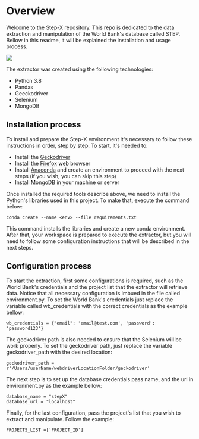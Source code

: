 # Overview

Welcome to the Step-X repository. This repo is dedicated to the data extraction and manipulation of the World Bank's database called STEP. Bellow in this readme, it will be explained the installation and usage process.

![](images/stepX_logo.jpg)


The extractor was created using the following technologies:

- Python 3.8
- Pandas
- Geeckodriver
- Selenium
- MongoDB


## Installation process

To install and prepare the Step-X environment it's necessary to follow these instructions in order, step by step. To start, it's needed to:


- Install the [Geckodriver](docs/geckodriver_install.md) 
- Install the [Firefox](docs/firefox_install.md) web browser
- Install [Anaconda](https://docs.anaconda.com/anaconda/install/linux/) and create an environment to proceed with the next steps (if you wish, you can skip this step)
- Install [MongoDB](https://docs.mongodb.com/manual/tutorial/install-mongodb-on-ubuntu/) in your machine or server

Once installed the required tools describe above, we need to install the Python's libraries used in this project. To make that, execute the command below:

    conda create --name <env> --file requirements.txt

This command installs the libraries and create a new conda environment. After that, your workspace is prepared to execute the extractor, but you will need to follow some configuration instructions that will be described in the next steps.


## Configuration process

To start the extraction, first some configurations is required, such as the World Bank's credentials and the project list that the extractor will retrieve data. Notice that all necessary configuration is imbued in the file called environment.py. To set the World Bank's credentials just replace the variable called wb_credentials with the correct credentials as the example bellow:

    wb_credentials = {"email": 'email@test.com', 'password': 'password123'}

The geckodriver path is also needed to ensure that the Selenium will be work properly. To set the geckodriver path, just replace the variable geckodriver_path with the desired location:

    geckodriver_path = r'/Users/userName/webdriverLocationFolder/geckodriver'

The next step is to set up the database credentials pass name, and the url in environment.py as the example bellow:

    database_name = "stepX"
    database_url = "localhost"

Finally, for the last configuration, pass the project's list that you wish to extract and manipulate. Follow the example:

    PROJECTS_LIST =['PROJECT_ID']

